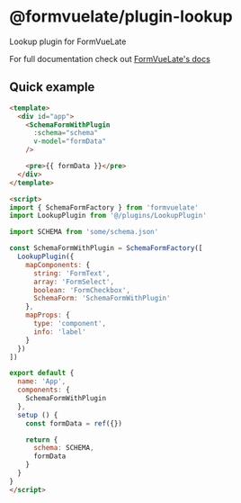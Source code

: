 # @formvuelate/plugin-lookup

Lookup plugin for FormVueLate

For full documentation check out [FormVueLate's docs](http://formvuelate.js.org/)

## Quick example

```html
<template>
  <div id="app">
    <SchemaFormWithPlugin
      :schema="schema"
      v-model="formData"
    />

    <pre>{{ formData }}</pre>
  </div>
</template>

<script>
import { SchemaFormFactory } from 'formvuelate'
import LookupPlugin from '@/plugins/LookupPlugin'

import SCHEMA from 'some/schema.json'

const SchemaFormWithPlugin = SchemaFormFactory([
  LookupPlugin({
    mapComponents: {
      string: 'FormText',
      array: 'FormSelect',
      boolean: 'FormCheckbox',
      SchemaForm: 'SchemaFormWithPlugin'
    },
    mapProps: {
      type: 'component',
      info: 'label'
    }
  })
])

export default {
  name: 'App',
  components: {
    SchemaFormWithPlugin
  },
  setup () {
    const formData = ref({})

    return {
      schema: SCHEMA,
      formData
    }
  }
}
</script>
```
